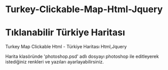 # Turkey-Clickable-Map-Html-Jquery
# Tıklanabilir Türkiye Haritası 
Turkey Map Clickable Html - Türkiye Haritası Html,Jquery

Harita klasöründe 'photoshop.psd' adlı dosyayı photoshop ile editleyerek istediğiniz renkleri ve yazıları ayarlayabilirsiniz.
